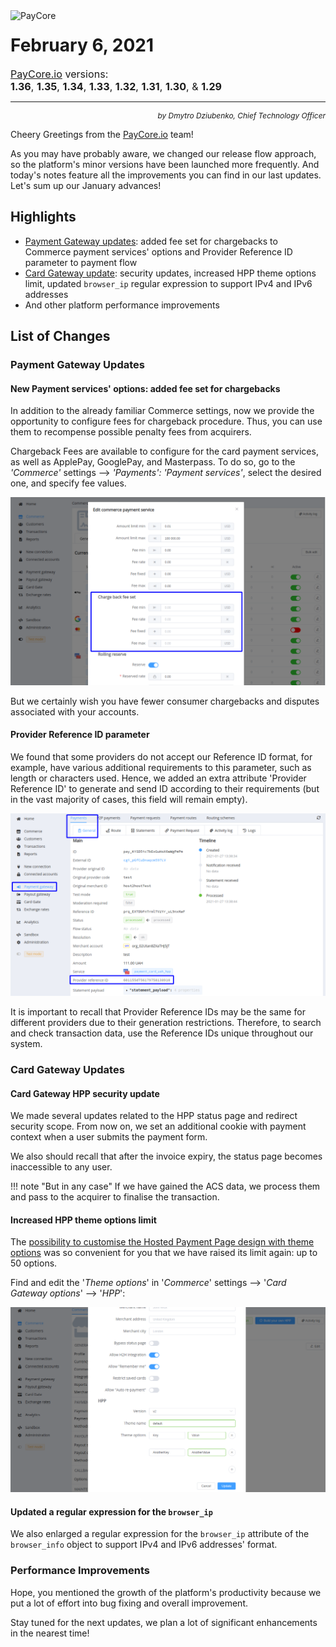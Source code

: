 <img src="/release-notes/archive/2021/images/paycore_illustration_newstyle-cool-cubes.jpg" alt="PayCore" style="width: 300px; float: left; padding-right: 15px;">

# February 6, 2021

<span style="font-size: 115%">[PayCore.io](https://paycore.io/) versions:<br>
**1.36**, **1.35**, **1.34**, **1.33**, **1.32**, **1.31**, **1.30**, & **1.29**</span>
<hr>
<div style="text-align: right; font-size: 85%; font-style: italic;">by Dmytro Dziubenko, Chief Technology Officer</div>

Cheery Greetings from the [PayCore.io](https://paycore.io/) team!

As you may have probably aware, we changed our release flow approach, so the platform's minor versions have been launched more frequently. And today's notes feature all the improvements you can find in our last updates. Let's sum up our January advances!

## Highlights

* [Payment Gateway updates](#payment-gateway-updates): added fee set for chargebacks to Commerce payment services' options and Provider Reference ID parameter to payment flow
* [Card Gateway update](#card-gateway-updates): security updates, increased HPP theme options limit, updated `browser_ip` regular expression to support IPv4 and IPv6 addresses
* And other platform performance improvements

## List of Changes

### Payment Gateway Updates

#### New Payment services' options: added fee set for chargebacks

In addition to the already familiar Commerce settings, now we provide the opportunity to configure fees for chargeback procedure. Thus, you can use them to recompense possible penalty fees from acquirers.

Chargeback Fees are available to configure for the card payment services, as well as ApplePay, GooglePay, and Masterpass. To do so, go to the *'Commerce'* settings --> *'Payments': 'Payment services'*, select the desired one, and specify fee values.

![Charge back fee set options](images/v1.36-1.29/chargeback-fee-set.png)

But we certainly wish you have fewer consumer chargebacks and disputes associated with your accounts.

#### Provider Reference ID parameter

We found that some providers do not accept our Reference ID format, for example, have various additional requirements to this parameter, such as length or characters used. Hence, we added an extra attribute 'Provider Reference ID' to generate and send ID according to their requirements (but in the vast majority of cases, this field will remain empty).

![Payment Overview](images/v1.36-1.29/provider-reference-id.png)

It is important to recall that Provider Reference IDs may be the same for different providers due to their generation restrictions. Therefore, to search and check transaction data, use the Reference IDs unique throughout our system.

### Card Gateway Updates

#### Card Gateway HPP security update

We made several updates related to the HPP status page and redirect security scope. From now on, we set an additional cookie with payment context when a user submits the payment form.

We also should recall that after the invoice expiry, the status page becomes inaccessible to any user.

!!! note "But in any case"
    If we have gained the ACS data, we process them and pass to the acquirer to finalise the transaction.

#### Increased HPP theme options limit

The [possibility to customise the Hosted Payment Page design with theme options](/release-notes/archive/2020/v1.17/#additional-checkout-theme-options) was so convenient for you that we have raised its limit again: up to 50 options.

Find and edit the '*Theme options*' in '*Commerce*' settings --> '*Card Gateway options*' --> '*HPP*':

![Card Gate Commerce Settings](images/v1.36-1.29/HPP-theme-options.png)

#### Updated a regular expression for the `browser_ip`

We also enlarged a regular expression for the `browser_ip` attribute of the `browser_info` object to support IPv4 and IPv6 addresses' format.

### Performance Improvements

Hope, you mentioned the growth of the platform's productivity because we put a lot of effort into bug fixing and overall improvement.

Stay tuned for the next updates, we plan a lot of significant enhancements in the nearest time!
